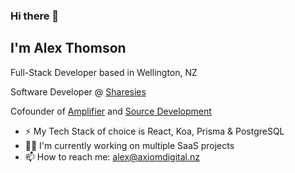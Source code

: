 
###  Hi there 👋

 
##  I'm Alex Thomson

Full-Stack Developer based in Wellington, NZ

Software Developer @ [Sharesies](https://sharesies.nz)

Cofounder of [Amplifier](https://amplifier.community/) and [Source Development](https://sourcedevelopment.co.nz/)

- ⚡ My Tech Stack of choice is React, Koa, Prisma & PostgreSQL
- 👨‍💻 I'm currently working on multiple SaaS projects
- 📫 How to reach me: alex@axiomdigital.nz
